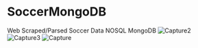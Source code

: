 # SoccerMongoDB
Web Scraped/Parsed Soccer Data NOSQL MongoDB
![Capture2](https://user-images.githubusercontent.com/62077185/106338701-7853b180-6262-11eb-8252-63d33067b426.JPG)
![Capture3](https://user-images.githubusercontent.com/62077185/106338702-7853b180-6262-11eb-9ac3-43b254297ffc.JPG)
![Capture](https://user-images.githubusercontent.com/62077185/106338703-78ec4800-6262-11eb-9d58-3aa36713d6ff.JPG)
